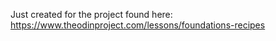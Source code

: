 Just created for the project found here: 
https://www.theodinproject.com/lessons/foundations-recipes
